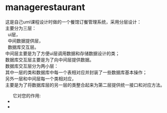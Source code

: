 managerestaurant
================

这是自己uml课程设计时做的一个餐馆订餐管理系统，采用分层设计：<br/>
主要分为三层：<br/>
&nbsp;&nbsp;ui层，<br/>
&nbsp;&nbsp;中间数据提供层，<br/>
&nbsp;&nbsp;数据库交互层。<br/>
中间层主要是为了方便ui层调用数据和存储数据设计的类；<br/>
数据库交互层主要是为了向中间层提供数据。<br/>
数据库交互层分为两小层：<br/>
其中一层的类和数据库中每一个表相对应并封装了一些数据库基本操作；<br/>
另外一层和中间层每一个类相对应，<br/>
主要是为了将数据库层的另一层的类整合起来为第二层提供统一接口和对应方法。<br/>


<ul/>它对您的作用:
<li>
<li>
</ul>
